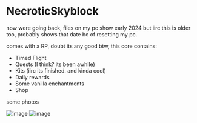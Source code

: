# NecroticSkyblock
now were going back, files on my pc show early 2024 but iirc this is older too, probably shows that date bc of resetting my pc.


comes with a RP, doubt its any good btw, this core contains:
- Timed Flight 
- Quests (I think? its been awhile)
- Kits (iirc its finished. and kinda cool)
- Daily rewards
- Some vanilla enchantments
- Shop
  
some photos

![image](https://github.com/user-attachments/assets/e8e587ba-f723-46b2-af76-255d6c151fcb)
![image](https://github.com/user-attachments/assets/595c701d-6cd8-4725-a324-5777c530a3b2)
